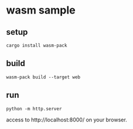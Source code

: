 # wasm sample

## setup

```shell
cargo install wasm-pack
```

## build

```shell
wasm-pack build --target web
```

## run

```shell
python -m http.server
```

access to http://localhost:8000/ on your browser.
